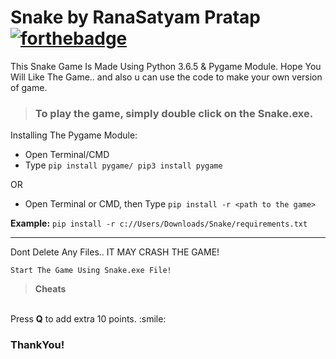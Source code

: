 # Snake by RanaSatyam Pratap [![forthebadge](https://forthebadge.com/images/badges/made-with-python.svg)](https://forthebadge.com)
This Snake Game Is Made Using Python 3.6.5 & Pygame Module.
Hope You Will Like The Game.. and also u can use the code to make your own version of game.

> ### To play the game, simply double click on the **Snake.exe**.


Installing The Pygame Module:
<br>
* Open Terminal/CMD
* Type ```pip install pygame/ pip3 install pygame```

OR

* Open Terminal or CMD, then Type ```pip install -r <path to the game>```

**Example:** ```pip install -r c://Users/Downloads/Snake/requirements.txt```

---

Dont Delete Any Files.. IT MAY CRASH THE GAME!

```Start The Game Using Snake.exe File!```


> **Cheats**
<br>
Press <b>Q</b> to add extra 10 points. :smile:



### ThankYou!
